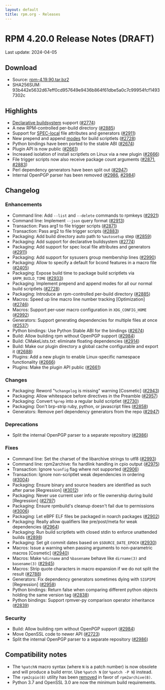 ```yaml
---
layout: default
title: rpm.org - Releases
---
```


# RPM 4.20.0 Release Notes (DRAFT)

Last update: 2024-04-05

## Download
* Source: [rpm-4.19.90.tar.bz2](https://ftp.osuosl.org/pub/rpm/releases/testing/rpm-4.19.90.tar.bz2)
* SHA256SUM: 93b442e5632d67eff0cd957649e9436b864f61dbe5a0c7c99954fcf14937302c

## Highlights
* [Declarative buildsystem](https://rpm-software-management.github.io/rpm/manual/buildsystem.html) support ([#2774](https://github.com/rpm-software-management/rpm/pull/2774))
* A new RPM-controlled per-build directory ([#2885](https://github.com/rpm-software-management/rpm/pull/2885))
* Support for [SPEC-local](https://rpm-software-management.github.io/rpm/manual/dependency_generators.html#using-file-attributes-in-their-own-package) file attributes and generators ([#2911](https://github.com/rpm-software-management/rpm/pull/2911))
* New prepend and append [modes](https://rpm-software-management.github.io/rpm/manual/spec.html#build-scriptlets) for build scriptlets ([#2728](https://github.com/rpm-software-management/rpm/pull/2728))
* Python bindings have been ported to the stable ABI ([#2674](https://github.com/rpm-software-management/rpm/pull/2674))
* Plugin API is now public ([#2661](https://github.com/rpm-software-management/rpm/pull/2661))
* Increased isolation of install scriptlets on Linux via a new plugin ([#2666](https://github.com/rpm-software-management/rpm/pull/2666))
* File trigger scripts now also receive package count arguments ([#2871](https://github.com/rpm-software-management/rpm/pull/2871), [#2883](https://github.com/rpm-software-management/rpm/pull/2883))
* Perl dependency generators have been split out ([#2947](https://github.com/rpm-software-management/rpm/pull/2947))
* Internal OpenPGP parser has been removed ([#2986](https://github.com/rpm-software-management/rpm/pull/2986), [#2984](https://github.com/rpm-software-management/rpm/pull/2984))

## Changelog
### Enhancements
* Command line: Add `--list` and `--delete` commands to rpmkeys ([#2921](https://github.com/rpm-software-management/rpm/pull/2921))
* Command line: Implement `--json` query format ([#2913](https://github.com/rpm-software-management/rpm/pull/2913))
* Transaction: Pass arg1 to file trigger scripts ([#2871](https://github.com/rpm-software-management/rpm/pull/2871))
* Transaction: Pass arg2 to file trigger scripts ([#2883](https://github.com/rpm-software-management/rpm/pull/2883))
* Packaging: Add build directory auto path to `%autosetup` step ([#2859](https://github.com/rpm-software-management/rpm/pull/2859))
* Packaging: Add support for declarative buildsystem ([#2774](https://github.com/rpm-software-management/rpm/pull/2774))
* Packaging: Add support for spec local file attributes and generators ([#2911](https://github.com/rpm-software-management/rpm/pull/2911))
* Packaging: Add support for sysusers group membership lines ([#2990](https://github.com/rpm-software-management/rpm/pull/2990))
* Packaging: Allow to specify a default for bcond features in a macro file ([#2405](https://github.com/rpm-software-management/rpm/pull/2405))
* Packaging: Expose build time to package build scriptlets via `$RPM_BUILD_TIME` ([#2933](https://github.com/rpm-software-management/rpm/pull/2933))
* Packaging: Implement prepend and append modes for all our normal build scriptlets ([#2728](https://github.com/rpm-software-management/rpm/pull/2728))
* Packaging: Introduce an rpm-controlled per-build directory ([#2885](https://github.com/rpm-software-management/rpm/pull/2885))
* Macros: Speed up line macro line number tracking [Optimization] ([#2746](https://github.com/rpm-software-management/rpm/pull/2746))
* Macros: Support per-user macro configuration in `XDG_CONFIG_HOME` ([#2992](https://github.com/rpm-software-management/rpm/pull/2992))
* Generators: Support generating dependencies for multiple files at once ([#2537](https://github.com/rpm-software-management/rpm/pull/2537))
* Python bindings: Use Python Stable ABI for the bindings ([#2674](https://github.com/rpm-software-management/rpm/pull/2674))
* Build: Allow building rpm without OpenPGP support ([#2984](https://github.com/rpm-software-management/rpm/pull/2984))
* Build: CMakeLists.txt: eliminate floating dependencies ([#2914](https://github.com/rpm-software-management/rpm/pull/2914))
* Build: Make our plugin directory a global cache configurable and export it ([#2688](https://github.com/rpm-software-management/rpm/pull/2688))
* Plugins: Add a new plugin to enable Linux-specific namespace functionality ([#2666](https://github.com/rpm-software-management/rpm/pull/2666))
* Plugins: Make the plugin API public ([#2661](https://github.com/rpm-software-management/rpm/pull/2661))

### Changes
* Packaging: Reword "`%changelog` is missing" warning [Cosmetic] ([#2943](https://github.com/rpm-software-management/rpm/pull/2943))
* Packaging: Allow whitespace before directives in the Preamble ([#2957](https://github.com/rpm-software-management/rpm/pull/2957))
* Packaging: Convert `%prep` into a regular build scriptlet ([#2730](https://github.com/rpm-software-management/rpm/pull/2730))
* Packaging: Don't brp-strip ruby, python, or javascript files ([#2858](https://github.com/rpm-software-management/rpm/pull/2858))
* Generators: Remove perl dependency generators from the repo ([#2947](https://github.com/rpm-software-management/rpm/pull/2947))

### Deprecations
* Split the internal OpenPGP parser to a separate repository ([#2986](https://github.com/rpm-software-management/rpm/pull/2986))

### Fixes
* Command line: Set the charset of the libarchive strings to utf8 ([#2993](https://github.com/rpm-software-management/rpm/pull/2993))
* Command line: rpm2archive: fix hardlink handling in cpio output ([#2975](https://github.com/rpm-software-management/rpm/pull/2975))
* Transaction: Ignore `%config` flag where not supported ([#2906](https://github.com/rpm-software-management/rpm/pull/2906))
* Transaction: Ignore non-scriptlet weak dependencies in ordering ([#3004](https://github.com/rpm-software-management/rpm/pull/3004))
* Packaging: Ensure binary and source headers are identified as such after parse [Regression] ([#3012](https://github.com/rpm-software-management/rpm/pull/3012))
* Packaging: Never use current user info or file ownership during build [Regression] ([#2797](https://github.com/rpm-software-management/rpm/pull/2797))
* Packaging: Ensure rpmbuild's cleanup doesn't fail due to permissions ([#3006](https://github.com/rpm-software-management/rpm/pull/3006))
* Packaging: Let eBPF ELF files be packaged in noarch packages ([#2902](https://github.com/rpm-software-management/rpm/pull/2902))
* Packaging: Really allow qualifiers like pre/post/meta for weak dependencies ([#2964](https://github.com/rpm-software-management/rpm/pull/2964))
* Packaging: Run build scriptlets with closed stdin to enforce unattended builds ([#2898](https://github.com/rpm-software-management/rpm/pull/2898))
* Packaging: Set git commit dates based on `$SOURCE_DATE_EPOCH` ([#2930](https://github.com/rpm-software-management/rpm/pull/2930))
* Macros: Issue a warning when passing arguments to non-parametric macros [Cosmetic] ([#2940](https://github.com/rpm-software-management/rpm/pull/2940))
* Macros: Make `%dirname` and `%basename` behave like `dirname(3)` and `basename(3)` ([#2945](https://github.com/rpm-software-management/rpm/pull/2945))
* Macros: Strip quote characters in macro expansion if we do not split the result ([#2788](https://github.com/rpm-software-management/rpm/pull/2788))
* Generators: Fix dependency generators sometimes dying with `SIGPIPE` [Regression] ([#2958](https://github.com/rpm-software-management/rpm/pull/2958))
* Python bindings: Return false when comparing different python objects holding the same version tag ([#2838](https://github.com/rpm-software-management/rpm/pull/2838))
* Python bindings: Support rpmver-py comparison operator inheritance ([#2839](https://github.com/rpm-software-management/rpm/pull/2839))

### Security
* Build: Allow building rpm without OpenPGP support ([#2984](https://github.com/rpm-software-management/rpm/pull/2984))
* Move OpenSSL code to newer API ([#2723](https://github.com/rpm-software-management/rpm/pull/2723))
* Split the internal OpenPGP parser to a separate repository ([#2986](https://github.com/rpm-software-management/rpm/pull/2986))

## Compatibility notes
* The `%patchN` macro syntax (where `N` is a patch number) is now obsolete and
  will produce a build error.  Use `%patch N` (or `%patch -P N`) instead.
* The `rpm2cpio(8)` utility has been [removed](https://github.com/rpm-software-management/rpm/pull/2758) in favor of `rpm2archive(8)`.
* Python 3.7 and OpenSSL 3.0 are now the minimum build requirements.
